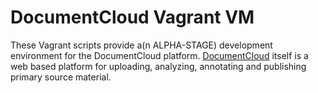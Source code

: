 # DocumentCloud Vagrant VM

These Vagrant scripts provide a(n ALPHA-STAGE) development environment for the DocumentCloud platform.  [DocumentCloud](http://www.documentcloud.org) itself is a web based platform for uploading, analyzing, annotating and publishing primary source material.